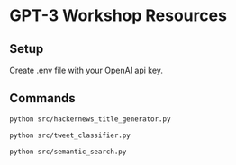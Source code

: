 # GPT-3 Workshop Resources

## Setup
Create .env file with your OpenAI api key.

## Commands
```bash
python src/hackernews_title_generator.py

python src/tweet_classifier.py

python src/semantic_search.py
```
